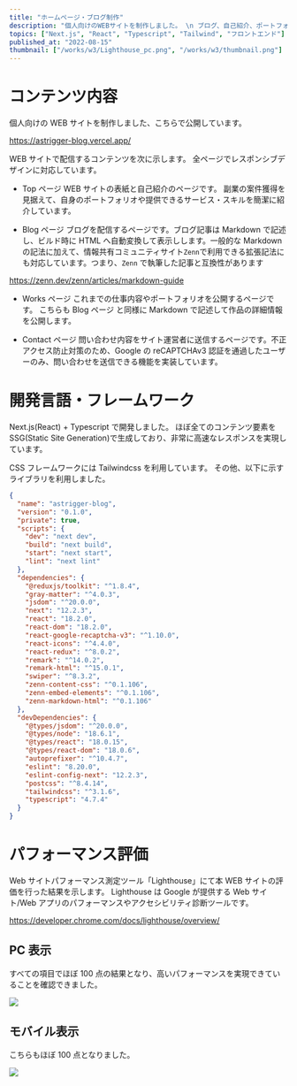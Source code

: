```yaml
---
title: "ホームページ・ブログ制作"
description: "個人向けのWEBサイトを制作しました。 \n ブログ、自己紹介、ポートフォリオ、問い合わせフォーム等の機能を実装しました。"
topics: ["Next.js", "React", "Typescript", "Tailwind", "フロントエンド"]
published_at: "2022-08-15"
thumbnail: ["/works/w3/Lighthouse_pc.png", "/works/w3/thumbnail.png"]
---
```


# コンテンツ内容

個人向けの WEB サイトを制作しました、こちらで公開しています。

https://astrigger-blog.vercel.app/

WEB サイトで配信するコンテンツを次に示します。
全ページでレスポンシブデザインに対応しています。

- Top ページ
  WEB サイトの表紙と自己紹介のページです。
  副業の案件獲得を見据えて、自身のポートフォリオや提供できるサービス・スキルを簡潔に紹介しています。

- Blog ページ
  ブログを配信するページです。ブログ記事は Markdown で記述し、ビルド時に HTML へ自動変換して表示しします。一般的な Markdown の記法に加えて、情報共有コミュニティサイト`Zenn`で利用できる拡張記法にも対応しています。つまり、`Zenn` で執筆した記事と互換性があります

https://zenn.dev/zenn/articles/markdown-guide

- Works ページ
  これまでの仕事内容やポートフォリオを公開するページです。 こちらも Blog ページ と同様に Markdown で記述して作品の詳細情報を公開します。

- Contact ページ
  問い合わせ内容をサイト運営者に送信するページです。不正アクセス防止対策のため、Google の reCAPTCHAv3 認証を通過したユーザーのみ、問い合わせを送信できる機能を実装しています。

# 開発言語・フレームワーク

Next.js(React) + Typescript で開発しました。
ほぼ全てのコンテンツ要素を SSG(Static Site Generation)で生成しており、非常に高速なレスポンスを実現しています。

CSS フレームワークには Tailwindcss を利用しています。
その他、以下に示すライブラリを利用しました。

```json:package.json
{
  "name": "astrigger-blog",
  "version": "0.1.0",
  "private": true,
  "scripts": {
    "dev": "next dev",
    "build": "next build",
    "start": "next start",
    "lint": "next lint"
  },
  "dependencies": {
    "@reduxjs/toolkit": "^1.8.4",
    "gray-matter": "^4.0.3",
    "jsdom": "^20.0.0",
    "next": "12.2.3",
    "react": "18.2.0",
    "react-dom": "18.2.0",
    "react-google-recaptcha-v3": "^1.10.0",
    "react-icons": "^4.4.0",
    "react-redux": "^8.0.2",
    "remark": "^14.0.2",
    "remark-html": "^15.0.1",
    "swiper": "^8.3.2",
    "zenn-content-css": "^0.1.106",
    "zenn-embed-elements": "^0.1.106",
    "zenn-markdown-html": "^0.1.106"
  },
  "devDependencies": {
    "@types/jsdom": "^20.0.0",
    "@types/node": "18.6.1",
    "@types/react": "18.0.15",
    "@types/react-dom": "18.0.6",
    "autoprefixer": "^10.4.7",
    "eslint": "8.20.0",
    "eslint-config-next": "12.2.3",
    "postcss": "^8.4.14",
    "tailwindcss": "^3.1.6",
    "typescript": "4.7.4"
  }
}
```

# パフォーマンス評価

Web サイトパフォーマンス測定ツール「Lighthouse」にて本 WEB サイトの評価を行った結果を示します。
Lighthouse は Google が提供する Web サイト/Web アプリのパフォーマンスやアクセシビリティ診断ツールです。

https://developer.chrome.com/docs/lighthouse/overview/

## PC 表示

すべての項目でほぼ 100 点の結果となり、高いパフォーマンスを実現できていることを確認できました。

![](/works/w3/Lighthouse_pc.png)

## モバイル表示

こちらもほぼ 100 点となりました。

![](/works/w3/Lighthouse_mobile.png)
